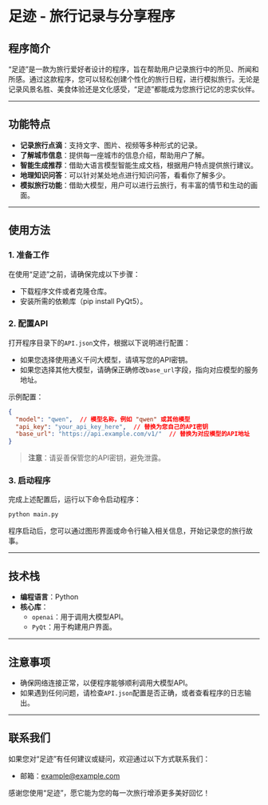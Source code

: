 # 足迹 - 旅行记录与分享程序

## 程序简介
“足迹”是一款为旅行爱好者设计的程序，旨在帮助用户记录旅行中的所见、所闻和所感。通过这款程序，您可以轻松创建个性化的旅行日程，进行模拟旅行。无论是记录风景名胜、美食体验还是文化感受，“足迹”都能成为您旅行记忆的忠实伙伴。

---

## 功能特点
- **记录旅行点滴**：支持文字、图片、视频等多种形式的记录。
- **了解城市信息**：提供每一座城市的信息介绍，帮助用户了解。
- **智能生成推荐**：借助大语言模型智能生成文档，根据用户特点提供旅行建议。
- **地理知识问答**：可以针对某处地点进行知识问答，看看你了解多少。
- **模拟旅行功能**：借助大模型，用户可以进行云旅行，有丰富的情节和生动的画面。

---

## 使用方法

### 1. 准备工作
在使用“足迹”之前，请确保完成以下步骤：
- 下载程序文件或者克隆仓库。
- 安装所需的依赖库（pip install PyQt5）。

### 2. 配置API
打开程序目录下的`API.json`文件，根据以下说明进行配置：
- 如果您选择使用通义千问大模型，请填写您的API密钥。
- 如果您选择其他大模型，请确保正确修改`base_url`字段，指向对应模型的服务地址。

示例配置：
```json
{
  "model": "qwen",  // 模型名称，例如 "qwen" 或其他模型
  "api_key": "your_api_key_here",  // 替换为您自己的API密钥
  "base_url": "https://api.example.com/v1/"  // 替换为对应模型的API地址
}
```

> **注意**：请妥善保管您的API密钥，避免泄露。

### 3. 启动程序
完成上述配置后，运行以下命令启动程序：
```bash
python main.py
```

程序启动后，您可以通过图形界面或命令行输入相关信息，开始记录您的旅行故事。

---

## 技术栈
- **编程语言**：Python
- **核心库**：
  - `openai`：用于调用大模型API。
  - `PyQt`：用于构建用户界面。

---

## 注意事项
- 确保网络连接正常，以便程序能够顺利调用大模型API。
- 如果遇到任何问题，请检查`API.json`配置是否正确，或者查看程序的日志输出。

---

## 联系我们
如果您对“足迹”有任何建议或疑问，欢迎通过以下方式联系我们：
- 邮箱：example@example.com

感谢您使用“足迹”，愿它能为您的每一次旅行增添更多美好回忆！
